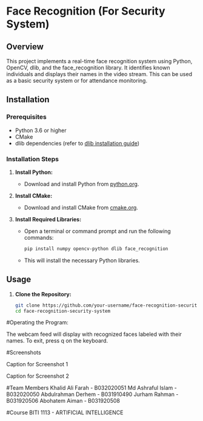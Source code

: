 # Face Recognition (For Security System)

## Overview

This project implements a real-time face recognition system using Python, OpenCV, dlib, and the face_recognition library. It identifies known individuals and displays their names in the video stream. This can be used as a basic security system or for attendance monitoring.

## Installation

### Prerequisites

- Python 3.6 or higher
- CMake
- dlib dependencies (refer to [dlib installation guide](https://github.com/davisking/dlib))

### Installation Steps

1. **Install Python:**
   - Download and install Python from [python.org](https://www.python.org/).

2. **Install CMake:**
   - Download and install CMake from [cmake.org](https://cmake.org/download/).

3. **Install Required Libraries:**
   - Open a terminal or command prompt and run the following commands:

     ```bash
     pip install numpy opencv-python dlib face_recognition
     ```

   - This will install the necessary Python libraries.

## Usage

1. **Clone the Repository:**

   ```bash
   git clone https://github.com/your-username/face-recognition-security-system.git
   cd face-recognition-security-system

#Operating the Program:

The webcam feed will display with recognized faces labeled with their names.
To exit, press q on the keyboard.

#Screenshots

Caption for Screenshot 1


Caption for Screenshot 2

#Team Members
Khalid Ali Farah - B032020051
Md Ashraful Islam - B032020050
Abdulrahman Derhem - B031910490
Jurham Rahman - B031920506
Abohatem Aiman - B031920508

#Course 
BITI 1113 - ARTIFICIAL INTELLIGENCE




